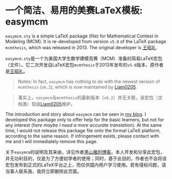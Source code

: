 # 一个简洁、易用的美赛LaTeX模板: easymcm
`easymcm.sty` is a simple LaTeX package (file) for Mathematical Contest in Modeling (MCM). It is re-developed from version `v5.0` of the LaTeX package `mcmthesis`, which was released in 2013. The original developer is [王昭礼](http://www.latexstudio.net).

`easymcm.sty`是一个为美国大学生数学建模竞赛（MCM）准备的简易LaTeX宏包（文件）。它二次开发自LaTeX宏包`mcmthesis`于2013年发布的`v5.0`版本，原作者是[王昭礼](http://www.latexstudio.net)。

> Notes: In fact, `easymcm` has nothing to do with the newest version of `mcmthesis` (`v6.2`), which is now maintained by [Liam0205](https://github.com/Liam0205/mcmthesis/releases/).

> 事实上，`easymcm`与`mcmthesis`的最新版本（`v6.2`）并无关联，该宏包（文档类）现由[Liam0205](https://github.com/Liam0205/mcmthesis/releases/)维护。

The introduction and story about `easymcm` can be seen in [my blog](https://www.cnblogs.com/xjtu-blacksmith/p/9737960.html). I developed this package only to offer help for the basic learners, but not for any interest (*here maybe I need a more accurate translation*). At the same time, I would not release this package file onto the formal LaTeX platform, according to the same reason. If infringement exists, please contact with me and I will immediately remove this page.

关于`easymcm`的说明及其来由，详见作者[黑山雁的博客](https://www.cnblogs.com/xjtu-blacksmith/p/9737960.html)。本人开发和分享此宏包，并无功利目的，仅是为了方便初学者的使用；同时，基于此目的，作者也不会将该宏包发布到正式的LaTeX平台之上，而仅供国内用户学习使用。若有侵权问题，请当事人联系我，我将立即删除此页面。

